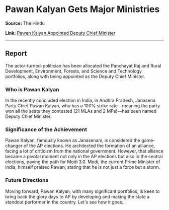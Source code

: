 # Pawan Kalyan Gets Major Ministries

**Source:** The Hindu

**Link:** [Pawan Kalyan Appointed Deputy Chief Minister](https://www.thehindu.com/elections/andhra-pradesh-assembly/andhra-pradesh-government-appoints-janasena-party-chief-pawan-kalyan-as-deputy-chief-minister-portfolios-announced/article68288914.ece#:~:text=The%20JanaSena%20Party%20(JSP)%20chief,Forest%2C%20Science%20%26%20Technology%20ministries.)

---

## Report

The actor-turned-politician has been allocated the Panchayat Raj and Rural Development, Environment, Forests, and Science and Technology portfolios, along with being appointed as the Deputy Chief Minister.

### Who is Pawan Kalyan

In the recently concluded election in India, in Andhra Pradesh, Janasena Party Chief Pawan Kalyan, who has a 100% strike rate—meaning the party won all the seats they contested (21 MLAs and 2 MPs)—has been named Deputy Chief Minister.

### Significance of the Achievement

Pawan Kalyan, famously known as Janasenani, is considered the game-changer of the AP elections. He architected the formation of an alliance, facing a lot of criticism from the national government. However, that alliance became a pivotal moment not only in the AP elections but also in the central elections, paving the path for Modi 3.0. Modi, the current Prime Minister of India, himself praised Pawan, stating that he is not just a force but a storm.

### Future Directions

Moving forward, Pawan Kalyan, with many significant portfolios, is keen to bring back the glory days to AP by developing and making the state a standout performer in the country. Let's see how it goes...
